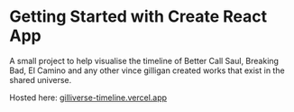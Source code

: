 # Getting Started with Create React App

A small project to help visualise the timeline of Better Call Saul, Breaking Bad, El Camino and any other vince gilligan created works that exist in the shared universe.

Hosted here: [gilliverse-timeline.vercel.app](https://gilliverse-timeline.vercel.app/)
